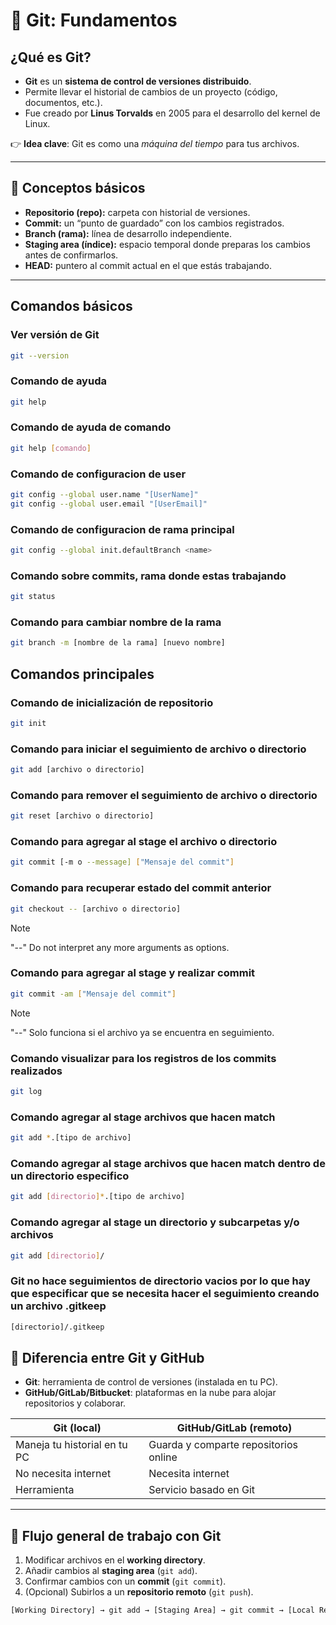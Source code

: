 # 📌 Git: Fundamentos

##  ¿Qué es Git?

- **Git** es un **sistema de control de versiones distribuido**.
- Permite llevar el historial de cambios de un proyecto (código, documentos, etc.).
- Fue creado por **Linus Torvalds** en 2005 para el desarrollo del kernel de Linux.

👉 **Idea clave**: Git es como una _máquina del tiempo_ para tus archivos.

---

## 🧩 Conceptos básicos

- **Repositorio (repo):** carpeta con historial de versiones.
- **Commit:** un “punto de guardado” con los cambios registrados.
- **Branch (rama):** línea de desarrollo independiente.
- **Staging area (índice):** espacio temporal donde preparas los cambios antes de confirmarlos.
- **HEAD:** puntero al commit actual en el que estás trabajando.

---

## Comandos básicos

### Ver versión de Git
```bash
git --version
```
### Comando de ayuda
```bash
git help
```
### Comando de ayuda de comando
```bash
git help [comando]
```
### Comando de configuracion de user
```bash
git config --global user.name "[UserName]"
git config --global user.email "[UserEmail]"
```
### Comando de configuracion de rama principal
```bash
git config --global init.defaultBranch <name>
```
### Comando sobre commits, rama donde estas trabajando
```bash
git status
```

### Comando para cambiar nombre de la rama
```bash
git branch -m [nombre de la rama] [nuevo nombre]
```

## Comandos principales

### Comando de inicialización de repositorio
```bash
git init
```

### Comando para iniciar el seguimiento de archivo o directorio
```bash
git add [archivo o directorio]
```

### Comando para remover el seguimiento de archivo o directorio
```bash
git reset [archivo o directorio]
```

### Comando para agregar al stage el archivo o directorio
```bash
git commit [-m o --message] ["Mensaje del commit"]
```

### Comando para recuperar estado del commit anterior
```bash
git checkout -- [archivo o directorio]
```
> [!NOTE]
> "--" Do not interpret any more arguments as options.

### Comando para agregar al stage y realizar commit
```bash
git commit -am ["Mensaje del commit"]
```
> [!NOTE]
> "--" Solo funciona si el archivo ya se encuentra en seguimiento.

### Comando visualizar para los registros de los commits realizados
```bash
git log
```

### Comando agregar al stage archivos que hacen match
```bash
git add *.[tipo de archivo]
```

### Comando agregar al stage archivos que hacen match dentro de un directorio especifico
```bash
git add [directorio]*.[tipo de archivo]
```

### Comando agregar al stage un directorio y subcarpetas y/o archivos
```bash
git add [directorio]/
```

### Git no hace seguimientos de directorio vacios por lo que hay que especificar que se necesita hacer el seguimiento creando un archivo .gitkeep
```bash
[directorio]/.gitkeep
```

## 🔑 Diferencia entre Git y GitHub

- **Git**: herramienta de control de versiones (instalada en tu PC).
- **GitHub/GitLab/Bitbucket**: plataformas en la nube para alojar repositorios y colaborar.

| Git (local)                  | GitHub/GitLab (remoto)                |
| ---------------------------- | ------------------------------------- |
| Maneja tu historial en tu PC | Guarda y comparte repositorios online |
| No necesita internet         | Necesita internet                     |
| Herramienta                  | Servicio basado en Git                |

---

## 📂 Flujo general de trabajo con Git

1. Modificar archivos en el **working directory**.
2. Añadir cambios al **staging area** (`git add`).
3. Confirmar cambios con un **commit** (`git commit`).
4. (Opcional) Subirlos a un **repositorio remoto** (`git push`).

```txt
[Working Directory] → git add → [Staging Area] → git commit → [Local Repo] → git push → [Remote Repo]
```
